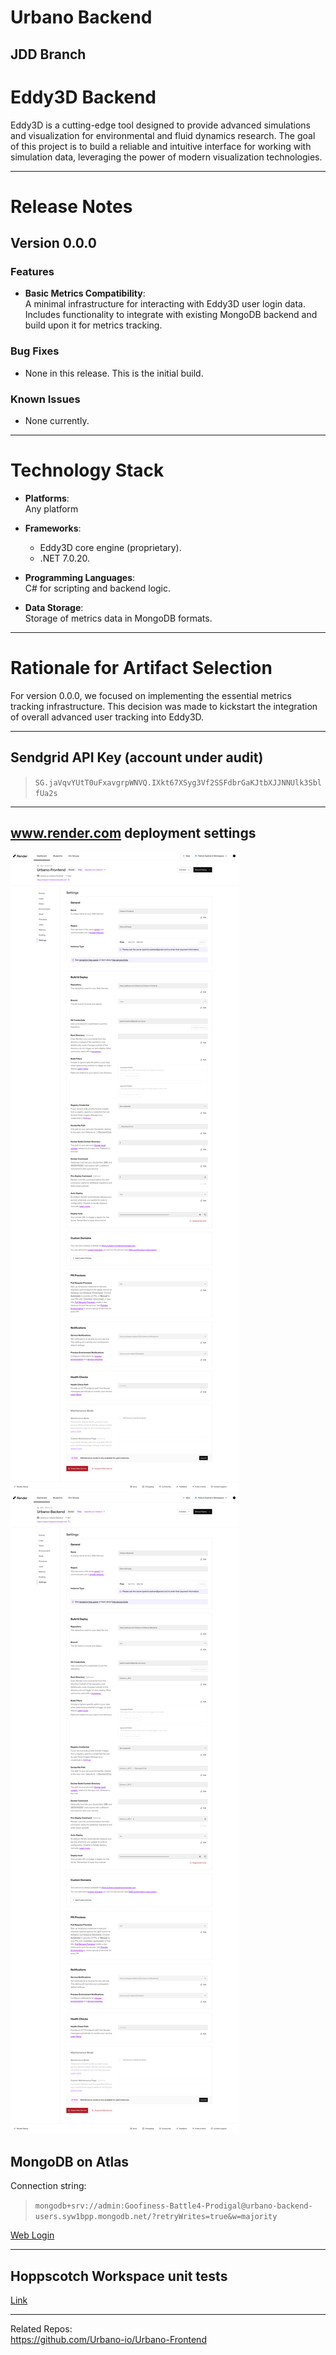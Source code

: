 # Urbano Backend

## JDD Branch

# Eddy3D Backend

Eddy3D is a cutting-edge tool designed to provide advanced simulations and visualization for environmental and fluid dynamics research. The goal of this project is to build a reliable and intuitive interface for working with simulation data, leveraging the power of modern visualization technologies.

---

# Release Notes

## Version 0.0.0

### Features
- **Basic Metrics Compatibility**:  
  A minimal infrastructure for interacting with Eddy3D user login data. Includes functionality to integrate with existing MongoDB backend and build upon it for metrics tracking.  

### Bug Fixes
- None in this release. This is the initial build.  

### Known Issues
- None currently.

---

# Technology Stack

- **Platforms**:  
  Any platform

- **Frameworks**:  
  - Eddy3D core engine (proprietary).  
  - .NET 7.0.20.  

- **Programming Languages**:  
  C# for scripting and backend logic.  

- **Data Storage**:  
  Storage of metrics data in MongoDB formats.  

---

# Rationale for Artifact Selection
For version 0.0.0, we focused on implementing the essential metrics tracking infrastructure. This decision was made to kickstart the integration of overall advanced user tracking into Eddy3D.

---


## Sendgrid API Key (account under audit)

> `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`

---

## www.render.com deployment settings


![](Misc/Render_Settings_Frontend.png)
![](Misc/Render_Settings_Backend.png)

## MongoDB on Atlas
Connection string: 

> `mongodb+srv://admin:Goofiness-Battle4-Prodigal@urbano-backend-users.syw1bpp.mongodb.net/?retryWrites=true&w=majority`

[Web Login](https://cloud.mongodb.com/v2/652813be4ab4f40f3379b837#/overview)  


---

## Hoppscotch Workspace unit tests

[Link](https://hoppscotch.io)

---
Related Repos:  
https://github.com/Urbano-io/Urbano-Frontend  
